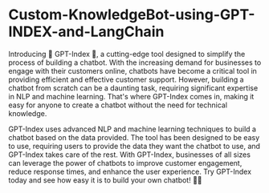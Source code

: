 # Custom-KnowledgeBot-using-GPT-INDEX-and-LangChain

Introducing 🤖 GPT-Index 🚀, a cutting-edge tool designed to simplify the process of building a chatbot. With the increasing demand for businesses to engage with their customers online, chatbots have become a critical tool in providing efficient and effective customer support. However, building a chatbot from scratch can be a daunting task, requiring significant expertise in NLP and machine learning. That's where GPT-Index comes in, making it easy for anyone to create a chatbot without the need for technical knowledge.

GPT-Index uses advanced NLP and machine learning techniques to build a chatbot based on the data provided. The tool has been designed to be easy to use, requiring users to provide the data they want the chatbot to use, and GPT-Index takes care of the rest. With GPT-Index, businesses of all sizes can leverage the power of chatbots to improve customer engagement, reduce response times, and enhance the user experience. Try GPT-Index today and see how easy it is to build your own chatbot! 🤖💬
